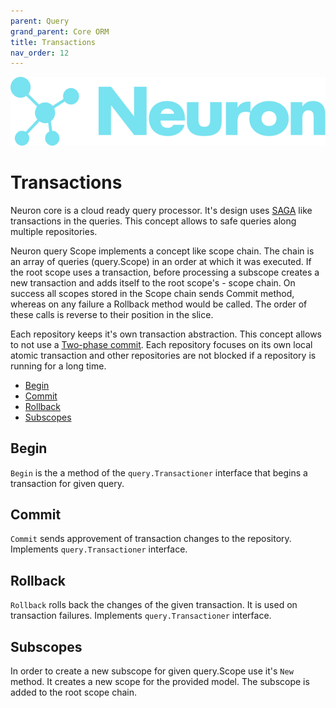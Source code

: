 ```yaml
---
parent: Query
grand_parent: Core ORM
title: Transactions
nav_order: 12
---
```


![Logo](/assets/img/logo.svg)

# Transactions

Neuron core is a cloud ready query processor. It's design uses [SAGA](https://microservices.io/patterns/data/saga.html) like transactions in the queries. This concept allows to safe queries along multiple repositories.

Neuron query Scope implements a concept like scope chain. The chain is an array of queries (query.Scope) in an order at which it was executed.
If the root scope uses a transaction, before processing a subscope creates a new transaction and adds itself to the root scope's - scope chain.
On success all scopes stored in the Scope chain sends Commit method, whereas on any failure a Rollback method would be called. The order of these calls is reverse to their position in the slice.

Each repository keeps it's own transaction abstraction. This concept allows to not use a [Two-phase commit](https://en.wikipedia.org/wiki/Two-phase_commit_protocol). Each repository focuses on its own local atomic transaction and other repositories are not blocked if a repository is running for a long time.

* [Begin](#begin)
* [Commit](#commit)
* [Rollback](#rollback)
* [Subscopes](#subscopes)


## Begin

`Begin` is the a method of the `query.Transactioner` interface that begins a transaction for given query. 

## Commit

`Commit` sends approvement of transaction changes to the repository. Implements `query.Transactioner` interface.

## Rollback

`Rollback` rolls back the changes of the given transaction. It is used on transaction failures. Implements `query.Transactioner` interface.

## Subscopes

In order to create a new subscope for given query.Scope use it's `New` method.
It creates a new scope for the provided model. The subscope is added to the root scope chain.